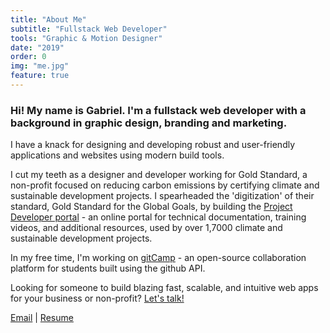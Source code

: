 ```yaml
---
title: "About Me"
subtitle: "Fullstack Web Developer"
tools: "Graphic & Motion Designer"
date: "2019"
order: 0
img: "me.jpg"
feature: true
---
```


### Hi! My name is Gabriel. I'm a fullstack web developer with a background in graphic design, branding and marketing.

I have a knack for designing and developing robust and user-friendly applications and websites using modern build tools. 

I cut my teeth as a designer and developer working for Gold Standard, a non-profit focused on reducing carbon emissions by certifying climate and sustainable development projects. I spearheaded the 'digitization' of their standard, Gold Standard for the Global Goals, by building the <a target="_blank" href="https://globalgoals.goldstandard.org">Project Developer portal</a> - an online portal for technical documentation, training videos, and additional resources, used by over 1,7000 climate and sustainable development projects. 

<!-- I love combining my passion for climate action and the environment with my skills as a developer, and would like to <a href="mailto:gabrielkuettel@gmail.com.com">chat</a> if you have a project that tackles those challenges or if you work in that space.  -->

In my free time, I'm working on <a target="_blank" href="https://gitcamp.net">gitCamp</a> - an open-source collaboration platform for students built using the github API. 

Looking for someone to build blazing fast, scalable, and intuitive web apps for your business or non-profit? <a href="mailto:gabrielkuettel@gmail.com.com">Let's talk!</a>

<a href="mailto:gabrielkuettel@gmail.com.com">Email</a> | <a href="resume_gabriel_kuettel.pdf">Resume</a>